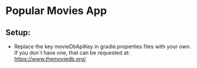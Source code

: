 # Popular Movies App

## Setup:

  - Replace the key movieDbApiKey in gradle.properties files with your own. If you don`t have one, that can be requested at: https://www.themoviedb.org/